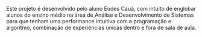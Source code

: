 Este projeto é desenvolvido pelo aluno Eudes Cauã, com intuito de englobar alunos do ensino médio na área de Análise e Desenvolvimento de Sistemas
para que tenham uma performance intuitiva com a programação e algoritmo, combinação de experiências únicas dentro e fora de sala de aula.
